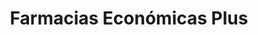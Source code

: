 ---
title: "Farmacias Económicas Plus"
url: /cholula-puebla/farmacias-economicas-plus/
shop: farmacia
---